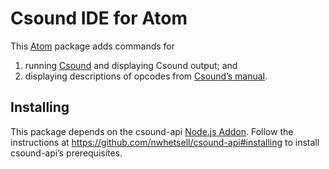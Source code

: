 # Csound IDE for Atom

This [Atom](https://atom.io) package adds commands for

1. running [Csound](https://en.wikipedia.org/wiki/Csound) and displaying Csound output; and
2. displaying descriptions of opcodes from [Csound’s manual](http://csound.github.io/docs/manual/PartReference.html).

## Installing

This package depends on the csound-api [Node.js Addon](https://nodejs.org/api/addons.html). Follow the instructions at https://github.com/nwhetsell/csound-api#installing to install csound-api’s prerequisites.

